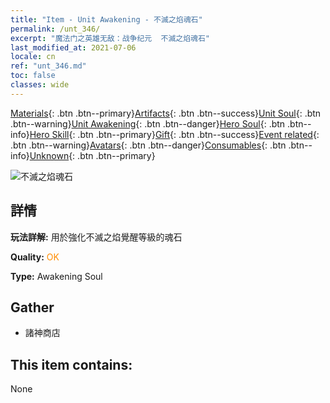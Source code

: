 ```yaml
---
title: "Item - Unit Awakening - 不滅之焰魂石"
permalink: /unt_346/
excerpt: "魔法门之英雄无敌：战争纪元  不滅之焰魂石"
last_modified_at: 2021-07-06
locale: cn
ref: "unt_346.md"
toc: false
classes: wide
---
```

 [Materials](/ItemsCN/){: .btn .btn--primary}[Artifacts](/ItemsCN/Artifacts/){: .btn .btn--success}[Unit Soul](/ItemsCN/UnitSoul/){: .btn .btn--warning}[Unit Awakening](/ItemsCN/UnitAwakening/){: .btn .btn--danger}[Hero Soul](/ItemsCN/HeroSoul/){: .btn .btn--info}[Hero Skill](/ItemsCN/HeroSkill/){: .btn .btn--primary}[Gift](/ItemsCN/Gift/){: .btn .btn--success}[Event related](/ItemsCN/Events/){: .btn .btn--warning}[Avatars](/ItemsCN/Avatars/){: .btn .btn--danger}[Consumables](/ItemsCN/Consumables/){: .btn .btn--info}[Unknown](/ItemsCN/Unknown/){: .btn .btn--primary}

 ![不滅之焰魂石](/images/u/tia_liehuoyuansu.jpg)

## 詳情
 **玩法詳解:** 用於強化不滅之焰覺醒等級的魂石

 **Quality:** <span style="color: #FF8C00">OK</span>

 **Type:** Awakening Soul

## Gather

*    諸神商店 

## This item contains:

  None

